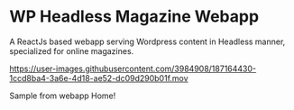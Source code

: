 # WP Headless Magazine Webapp
A ReactJs based webapp serving Wordpress content in Headless manner, specialized for online magazines.



https://user-images.githubusercontent.com/3984908/187164430-1ccd8ba4-3a6e-4d18-ae52-dc09d290b01f.mov


Sample from webapp Home!
